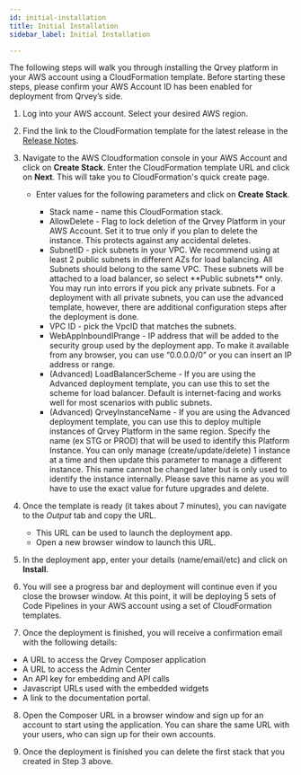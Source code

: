 ```yaml
---
id: initial-installation
title: Initial Installation
sidebar_label: Initial Installation

---
```


<div>


The following steps will walk you through installing the Qrvey platform in your AWS account using a CloudFormation template. Before starting these steps, please confirm your AWS Account ID has been enabled for deployment from Qrvey’s side.

1. Log into your AWS account. Select your desired AWS region.

2. Find the link to the CloudFormation template for the latest release in the <a href="/docs/release-notes/release-last" target="_blank">Release Notes</a>. 

3. Navigate to the AWS Cloudformation console in your AWS Account and click on **Create Stack**. Enter the CloudFormation template URL and click on **Next**. This will take you to CloudFormation's quick create page.

    <ul style={{listStyle: 'lower-alpha'}}>
    <li> Enter values for the following parameters and click on <strong>Create Stack</strong>.</li>
    <ul style={{listStyle: 'lower-roman'}}>
    <li>Stack name - name this CloudFormation stack. </li>
    <li>AllowDelete - Flag to lock deletion of the Qrvey Platform in your AWS Account. Set it to true only if you plan to delete the instance. This protects against any accidental deletes.</li>
    <li>SubnetID - pick subnets in your VPC. We recommend using at least 2 public subnets in different AZs for load balancing. All Subnets should belong to the same VPC. These subnets will be attached to a load balancer, so select **Public subnets** only. You may run into errors if you pick any private subnets. For a deployment with all private subnets, you can use the advanced template, however, there are additional configuration steps after the deployment is done.</li>
    <li>VPC ID - pick the VpcID that matches the subnets. </li>
    <li>WebAppInboundIPrange - IP address that will be added to the security group used by the deployment app. To make it available from any browser, you can use “0.0.0.0/0” or you can insert an IP address or range.</li>
    <li>(Advanced) LoadBalancerScheme - If you are using the Advanced deployment template, you can use this to set the scheme for load balancer. Default is internet-facing and works well for most scenarios with public subnets.</li>
    <li>(Advanced) QrveyInstanceName - If you are using the Advanced deployment template, you can use this to deploy multiple instances of Qrvey Platform in the same region. Specify the name (ex STG or PROD) that will be used to identify this Platform Instance. You can only manage (create/update/delete) 1 instance at a time and then update this parameter to manage a different instance. This name cannot be changed later but is only used to identify the instance internally. Please save this name as you will have to use the exact value for future upgrades and delete.</li>
    </ul>
    </ul>

4. Once the template is ready (it takes about 7 minutes), you can navigate to the *Output* tab and copy the URL. 

    <ul style={{listStyle: 'lower-alpha'}}>
    <li>This URL can be used to launch the deployment app.</li>
    <li>Open a new browser window to launch this URL.</li></ul>

5. In the deployment app, enter your details (name/email/etc) and click on **Install**.

6. You will see a progress bar and deployment will continue even if you close the browser window. At this point, it will be deploying 5 sets of Code Pipelines in your AWS account using a set of CloudFormation templates. 

7. Once the deployment is finished, you will receive a confirmation email with the following details:
<ul style={{listStyle: 'lower-alpha'}}>
<li>A URL to access the Qrvey Composer application</li> 
<li>A URL to access the Admin Center</li> 
<li>An API key for embedding and API calls</li> 
<li>Javascript URLs used with the embedded widgets</li> 
<li>A link to the documentation portal.</li></ul> 

8. Open the Composer URL in a browser window and sign up for an account to start using the application. You can share the same URL with your users, who can sign up for their own accounts.

9. Once the deployment is finished you can delete the first stack that you created in Step 3 above.

</div>